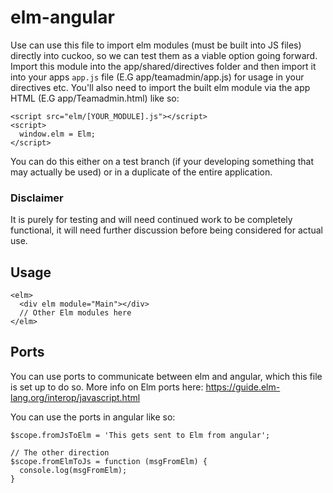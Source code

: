 # elm-angular

Use can use this file to import elm modules (must be built into JS files) directly into cuckoo, so we can test them as a viable option going forward. Import this module into the app/shared/directives folder and then import it into your apps `app.js` file (E.G app/teamadmin/app.js) for usage in your directives etc. You'll also need to import the built elm module via the app HTML (E.G app/Teamadmin.html) like so:

```
<script src="elm/[YOUR_MODULE].js"></script>
<script>
  window.elm = Elm;
</script>
```

You can do this either on a test branch (if your developing something that may actually be used) or in a duplicate of the entire application.

### Disclaimer

It is purely for testing and will need continued work to be completely functional, it will need further discussion before being considered for actual use.

## Usage

```
<elm>
  <div elm module="Main"></div>
  // Other Elm modules here
</elm>
```

## Ports

You can use ports to communicate between elm and angular, which this file is set up to do so. More info on Elm ports here: https://guide.elm-lang.org/interop/javascript.html

You can use the ports in angular like so:

```
$scope.fromJsToElm = 'This gets sent to Elm from angular';

// The other direction
$scope.fromElmToJs = function (msgFromElm) {
  console.log(msgFromElm);
}
```
